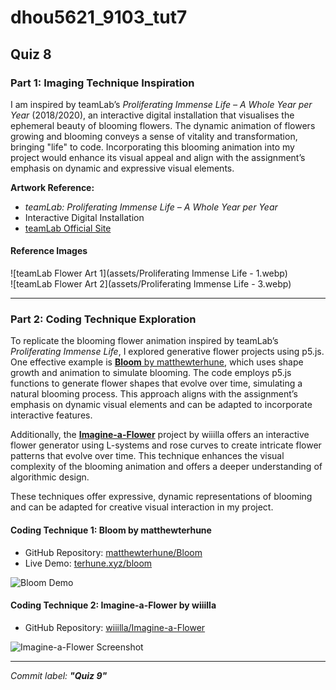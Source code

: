 # dhou5621_9103_tut7

## Quiz 8

### Part 1: Imaging Technique Inspiration

I am inspired by teamLab’s _Proliferating Immense Life – A Whole Year per Year_ (2018/2020), an interactive digital installation that visualises the ephemeral beauty of blooming flowers. The dynamic animation of flowers growing and blooming conveys a sense of vitality and transformation, bringing "life" to code. Incorporating this blooming animation into my project would enhance its visual appeal and align with the assignment’s emphasis on dynamic and expressive visual elements.

**Artwork Reference:**
- _teamLab: Proliferating Immense Life – A Whole Year per Year_
- Interactive Digital Installation
- [teamLab Official Site](https://www.teamlab.art/w/proliferating_immense_life/)

#### Reference Images

![teamLab Flower Art 1](assets/Proliferating Immense Life - 1.webp)  
![teamLab Flower Art 2](assets/Proliferating Immense Life - 3.webp)

---

### Part 2: Coding Technique Exploration

To replicate the blooming flower animation inspired by teamLab’s *Proliferating Immense Life*, I explored generative flower projects using p5.js. One effective example is [**Bloom** by matthewterhune](https://github.com/matthewterhune/Bloom), which uses shape growth and animation to simulate blooming. The code employs p5.js functions to generate flower shapes that evolve over time, simulating a natural blooming process. This approach aligns with the assignment’s emphasis on dynamic visual elements and can be adapted to incorporate interactive features.

Additionally, the [**Imagine-a-Flower**](https://github.com/wiiilla/Imagine-a-Flower) project by wiiilla offers an interactive flower generator using L-systems and rose curves to create intricate flower patterns that evolve over time. This technique enhances the visual complexity of the blooming animation and offers a deeper understanding of algorithmic design.

These techniques offer expressive, dynamic representations of blooming and can be adapted for creative visual interaction in my project.

#### Coding Technique 1: Bloom by matthewterhune
- GitHub Repository: [matthewterhune/Bloom](https://github.com/matthewterhune/Bloom)
- Live Demo: [terhune.xyz/bloom](http://terhune.xyz/bloom)

![Bloom Demo](https://github.com/matthewterhune/Bloom/raw/master/screenshot.png)

#### Coding Technique 2: Imagine-a-Flower by wiiilla
- GitHub Repository: [wiiilla/Imagine-a-Flower](https://github.com/wiiilla/Imagine-a-Flower)

![Imagine-a-Flower Screenshot](https://github.com/wiiilla/Imagine-a-Flower/raw/master/screenshot.png)

---

_Commit label: **"Quiz 9"**_
